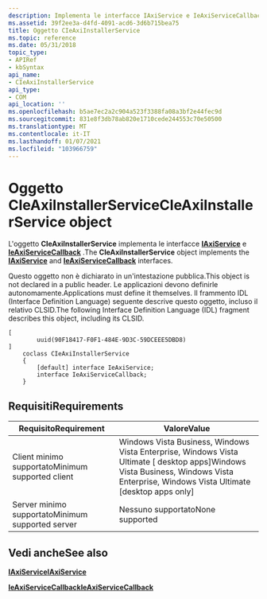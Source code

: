 ```yaml
---
description: Implementa le interfacce IAxiService e IeAxiServiceCallback.
ms.assetid: 39f2ee3a-d4fd-4091-acd6-3d6b715bea75
title: Oggetto CIeAxiInstallerService
ms.topic: reference
ms.date: 05/31/2018
topic_type:
- APIRef
- kbSyntax
api_name:
- CIeAxiInstallerService
api_type:
- COM
api_location: ''
ms.openlocfilehash: b5ae7ec2a2c904a523f3388fa08a3bf2e44fec9d
ms.sourcegitcommit: 831e8f3db78ab820e1710cede244553c70e50500
ms.translationtype: MT
ms.contentlocale: it-IT
ms.lasthandoff: 01/07/2021
ms.locfileid: "103966759"
---
```

# <a name="cieaxiinstallerservice-object"></a><span data-ttu-id="3addf-103">Oggetto CIeAxiInstallerService</span><span class="sxs-lookup"><span data-stu-id="3addf-103">CIeAxiInstallerService object</span></span>

<span data-ttu-id="3addf-104">L'oggetto **CIeAxiInstallerService** implementa le interfacce [**IAxiService**](ieaxiservice.md) e [**IeAxiServiceCallback**](ieaxiservicecallback.md) .</span><span class="sxs-lookup"><span data-stu-id="3addf-104">The **CIeAxiInstallerService** object implements the [**IAxiService**](ieaxiservice.md) and [**IeAxiServiceCallback**](ieaxiservicecallback.md) interfaces.</span></span>

<span data-ttu-id="3addf-105">Questo oggetto non è dichiarato in un'intestazione pubblica.</span><span class="sxs-lookup"><span data-stu-id="3addf-105">This object is not declared in a public header.</span></span> <span data-ttu-id="3addf-106">Le applicazioni devono definirle autonomamente.</span><span class="sxs-lookup"><span data-stu-id="3addf-106">Applications must define it themselves.</span></span> <span data-ttu-id="3addf-107">Il frammento IDL (Interface Definition Language) seguente descrive questo oggetto, incluso il relativo CLSID.</span><span class="sxs-lookup"><span data-stu-id="3addf-107">The following Interface Definition Language (IDL) fragment describes this object, including its CLSID.</span></span>

``` syntax
[
        uuid(90F18417-F0F1-484E-9D3C-59DCEEE5DBD8)
]
    coclass CIeAxiInstallerService
    {
        [default] interface IeAxiService;
        interface IeAxiServiceCallback;
    }

```

## <a name="requirements"></a><span data-ttu-id="3addf-108">Requisiti</span><span class="sxs-lookup"><span data-stu-id="3addf-108">Requirements</span></span>



| <span data-ttu-id="3addf-109">Requisito</span><span class="sxs-lookup"><span data-stu-id="3addf-109">Requirement</span></span> | <span data-ttu-id="3addf-110">Valore</span><span class="sxs-lookup"><span data-stu-id="3addf-110">Value</span></span> |
|-------------------------------------|-----------------------------------------------------------------------------------------------------------|
| <span data-ttu-id="3addf-111">Client minimo supportato</span><span class="sxs-lookup"><span data-stu-id="3addf-111">Minimum supported client</span></span><br/> | <span data-ttu-id="3addf-112">Windows Vista Business, Windows Vista Enterprise, Windows Vista Ultimate \[ desktop apps\]</span><span class="sxs-lookup"><span data-stu-id="3addf-112">Windows Vista Business, Windows Vista Enterprise, Windows Vista Ultimate \[desktop apps only\]</span></span><br/> |
| <span data-ttu-id="3addf-113">Server minimo supportato</span><span class="sxs-lookup"><span data-stu-id="3addf-113">Minimum supported server</span></span><br/> | <span data-ttu-id="3addf-114">Nessuno supportato</span><span class="sxs-lookup"><span data-stu-id="3addf-114">None supported</span></span><br/>                                                                                 |



## <a name="see-also"></a><span data-ttu-id="3addf-115">Vedi anche</span><span class="sxs-lookup"><span data-stu-id="3addf-115">See also</span></span>

<dl> <dt>

[<span data-ttu-id="3addf-116">**IAxiService**</span><span class="sxs-lookup"><span data-stu-id="3addf-116">**IAxiService**</span></span>](ieaxiservice.md)
</dt> <dt>

[<span data-ttu-id="3addf-117">**IeAxiServiceCallback**</span><span class="sxs-lookup"><span data-stu-id="3addf-117">**IeAxiServiceCallback**</span></span>](ieaxiservicecallback.md)
</dt> </dl>

 

 




